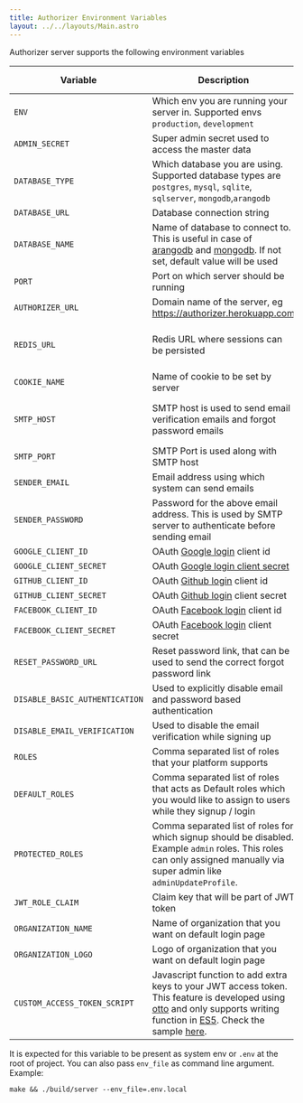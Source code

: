 ```yaml
---
title: Authorizer Environment Variables
layout: ../../layouts/Main.astro
---
```


Authorizer server supports the following environment variables

| Variable                       | Description                                                                                                                                                                                                                                                                                                                         | Required | Default Value                                             |
| ------------------------------ | ----------------------------------------------------------------------------------------------------------------------------------------------------------------------------------------------------------------------------------------------------------------------------------------------------------------------------------- | -------- | --------------------------------------------------------- |
| `ENV`                          | Which env you are running your server in. Supported envs `production`, `development`                                                                                                                                                                                                                                                | true     | `production`                                              |
| `ADMIN_SECRET`                 | Super admin secret used to access the master data                                                                                                                                                                                                                                                                                   | true     |                                                           |
| `DATABASE_TYPE`                | Which database you are using. Supported database types are `postgres`, `mysql`, `sqlite`, `sqlserver`, `mongodb`,`arangodb`                                                                                                                                                                                                         | true     |                                                           |
| `DATABASE_URL`                 | Database connection string                                                                                                                                                                                                                                                                                                          | true     |                                                           |
| `DATABASE_NAME`                | Name of database to connect to. This is useful in case of [arangodb](https://www.arangodb.com/) and [mongodb](https://www.mongodb.com/). If not set, default value will be used                                                                                                                                                     | false    | `authorizer`                                              |
| `PORT`                         | Port on which server should be running                                                                                                                                                                                                                                                                                              | true     | 8080                                                      |
| `AUTHORIZER_URL`               | Domain name of the server, eg https://authorizer.herokuapp.com                                                                                                                                                                                                                                                                      | false    |                                                           |
| `REDIS_URL`                    | Redis URL where sessions can be persisted                                                                                                                                                                                                                                                                                           | false    | sessions will be stored in memory                         |
| `COOKIE_NAME`                  | Name of cookie to be set by server                                                                                                                                                                                                                                                                                                  | true     | authorizer                                                |
| `SMTP_HOST`                    | SMTP host is used to send email verification emails and forgot password emails                                                                                                                                                                                                                                                      | false    | If not set email sending can fail                         |
| `SMTP_PORT`                    | SMTP Port is used along with SMTP host                                                                                                                                                                                                                                                                                              | false    |                                                           |
| `SENDER_EMAIL`                 | Email address using which system can send emails                                                                                                                                                                                                                                                                                    | false    |                                                           |
| `SENDER_PASSWORD`              | Password for the above email address. This is used by SMTP server to authenticate before sending email                                                                                                                                                                                                                              | false    |                                                           |
| `GOOGLE_CLIENT_ID`             | OAuth [Google login](https://developers.google.com/identity/sign-in/web/sign-in) client id                                                                                                                                                                                                                                          | false    |                                                           |
| `GOOGLE_CLIENT_SECRET`         | OAuth [Google login client secret](https://developers.google.com/identity/sign-in/web/sign-in)                                                                                                                                                                                                                                      | false    |                                                           |
| `GITHUB_CLIENT_ID`             | OAuth [Github login](https://docs.github.com/en/rest/guides/basics-of-authentication) client id                                                                                                                                                                                                                                     | false    |                                                           |
| `GITHUB_CLIENT_SECRET`         | OAuth [Github login](https://docs.github.com/en/rest/guides/basics-of-authentication) client secret                                                                                                                                                                                                                                 | false    |
| `FACEBOOK_CLIENT_ID`           | OAuth [Facebook login](https://docs.github.com/en/rest/guides/basics-of-authentication) client id                                                                                                                                                                                                                                   | false    |                                                           |
| `FACEBOOK_CLIENT_SECRET`       | OAuth [Facebook login](https://docs.github.com/en/rest/guides/basics-of-authentication) client secret                                                                                                                                                                                                                               | false    |                                                           |
| `RESET_PASSWORD_URL`           | Reset password link, that can be used to send the correct forgot password link                                                                                                                                                                                                                                                      | true     | `/reset-password`                                         |
| `DISABLE_BASIC_AUTHENTICATION` | Used to explicitly disable email and password based authentication                                                                                                                                                                                                                                                                  | false    | false                                                     |
| `DISABLE_EMAIL_VERIFICATION`   | Used to disable the email verification while signing up                                                                                                                                                                                                                                                                             | false    | false                                                     |
| `ROLES`                        | Comma separated list of roles that your platform supports                                                                                                                                                                                                                                                                           | true     | `user,admin`                                              |
| `DEFAULT_ROLES`                | Comma separated list of roles that acts as Default roles which you would like to assign to users while they signup / login                                                                                                                                                                                                          | true     | `[user]`                                                  |
| `PROTECTED_ROLES`              | Comma separated list of roles for which signup should be disabled. Example `admin` roles. This roles can only assigned manually via super admin like `adminUpdateProfile`.                                                                                                                                                          | false    |                                                           |
| `JWT_ROLE_CLAIM`               | Claim key that will be part of JWT token                                                                                                                                                                                                                                                                                            | true     | `role`                                                    |
| `ORGANIZATION_NAME`            | Name of organization that you want on default login page                                                                                                                                                                                                                                                                            | false    | `Authorizer`                                              |
| `ORGANIZATION_LOGO`            | Logo of organization that you want on default login page                                                                                                                                                                                                                                                                            | false    | [Authorizer Logo](https://authorizer.dev/images/logo.png) |
| `CUSTOM_ACCESS_TOKEN_SCRIPT`   | Javascript function to add extra keys to your JWT access token. This feature is developed using [otto](https://github.com/robertkrimen/otto) and only supports writing function in [ES5](https://en.wikipedia.org/wiki/ECMAScript). Check the sample [here](https://github.com/authorizerdev/authorizer/blob/main/.env.sample#L12). | false    |

It is expected for this variable to be present as system env or `.env` at the root of project. You can also pass `env_file` as command line argument. Example:

```
make && ./build/server --env_file=.env.local
```

